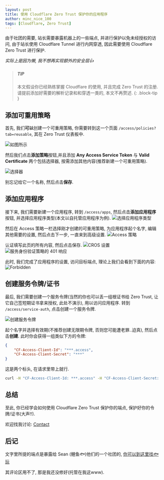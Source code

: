 ```yaml
---
layout: post
title: 使用 Cloudflare Zero Trust 保护你的应用程序
author: minc_nice_100
tags: [Cloudflare, Zero Trust]
---
```


由于社团的需要, 站长需要暴露机器上的一些端点, 并进行保护以免未经授权的访问, 由于站长使用 Cloudflare Tunnel 进行内网穿透, 因此需要使用 Cloudflare Zero Trust 进行保护.

*实际上是因为懒, 我不想再实现额外的安全层👍*

> ##### TIP
>
> 本文假设你已经熟练掌握 Cloudflare 的使用, 并且完成 Zero Trust 的注册.
> 请提前添加好需要的解析记录和和穿透一类的, 本文不再赘述.
{: .block-tip }

## 添加可重用策略
首先, 我们**可以**创建一个可重用策略, 你需要转到这一个页面 `/access/policies?tab=reusable`, 其在 Zero Trust 仪表板中.

![如图所示](https://nas-alist.itedev.com/d/blog/782b6185b46d4ef39a652b8af05f0f10.avif)

然后我们点击**添加策略**按钮,并且添加 **Any Access Service Token** 与 **Valid Certificate** 两个包括选择器, 按需添加其他内容(推荐新建一个可重用策略).

![选择器](https://nas-alist.itedev.com/d/blog/9403b1bd5102498e8222ffa355514ec6.avif)

别忘记给它一个名称, 然后点击**保存**.

## 添加应用程序
接下来, 我们需要新建一个应用程序, 转到 `/access/apps`, 然后点击**添加应用程序**按钮, 并选择应用程序类型(本文以自托管应用程序为例).
![选择应用程序类型](https://nas-alist.itedev.com/d/blog/e14e870f86c4455e914e10451438bb61.avif)

然后在 Access 策略一栏选择刚才创建的可重用策略, 为应用程序起个名字, 编辑其他需要的设置, 然后点击下一步, 一直来到高级设置.
![Access 策略](https://nas-alist.itedev.com/d/blog/976e2983923843b9b5a6967256657c44.avif)

认证填写此页的所有内容, 然后点击保存. 
![CROS 设置](https://nas-alist.itedev.com/d/blog/38ad0d1fef2a4c388cb072ad4ec512f9.avif) 
![服务身份验证策略的 401 响应](https://nas-alist.itedev.com/d/blog/6b54714e241940b6ad971b1039e323ab.avif)

此时, 我们完成了应用程序的设置, 访问目标端点, 理论上我们会看到下面的内容:
![Forbidden](https://nas-alist.itedev.com/d/blog/08f51da60ece434d9a8d3ec369663800.avif)

## 创建服务令牌/证书
最后, 我们需要创建一个服务令牌(当然的你也可以丢一组根证书给 Zero Trust, 让它自己签短期证书拿来授权, 此处不演示), 用以访问应用程序.
转到 `/access/service-auth`, 点击创建一个服务令牌.

![创建服务令牌](https://nas-alist.itedev.com/d/blog/5ed17af7beeb41f393c6b42ebb986fd4.avif)

起个名字并选择有效期(不推荐创建无限期令牌, 否则您可能遭老罪..迫真), 然后点击**创建**.
此时你会获得一组类似下方的令牌:
```json
{
    "CF-Access-Client-Id": "***.access",
    "CF-Access-Client-Secret": "***"
}
```

这是两个标头, 在请求里带上就行.
```bash
curl -H "CF-Access-Client-Id: ***.access" -H "CF-Access-Client-Secret: ***" https://example.com/api/endpoint
```

## 总结
至此, 你已经学会如何使用 Cloudflare Zero Trust 保护你的端点, 保护好你的令牌/证书(大声!!).

欢迎找我讨论: [Contact](https://itedev.com/pages/contact/)

## 后记
文字里所提的端点是暴露给 Sean (鲤鱼🐟)他们的一个社团的, [你可以到这里找🐟玩](https://makabaka1880.xyz/)

其评论区用不了, 那是我还没修好(托管在我这www).